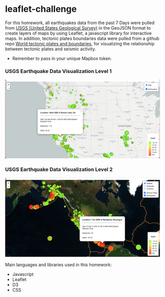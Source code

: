 # leaflet-challenge

For this homework, all earthquakes data from the past 7 Days were pulled from [USGS (United States Geological Survey)](https://earthquake.usgs.gov/earthquakes/feed/v1.0/geojson.php) in the GeoJSON format to create layers of maps by using Leaflet, a javascript library for interactive maps. In addition, tectonic plates boundaries data were pulled from a github repo [World tectonic plates and boundaries](https://github.com/fraxen/tectonicplates), for visualizing the relationship between tectonic plates and seismic activity.

* Remember to pass in your unique Mapbox token.
### USGS Earthquake Data Visualization Level 1
![Level1](Images/level1.png)
### USGS Earthquake Data Visualization Level 2
![Level1](Images/level2.png)

Main languages and libraries used in this homework:
* Javascript
* Leaflet
* D3
* CSS

